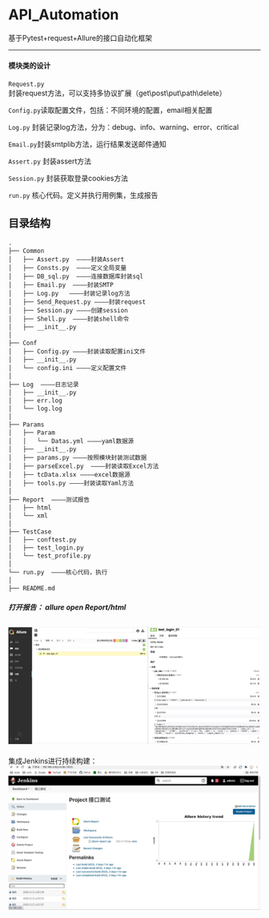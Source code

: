 <!--
 * @Descripttion: 
 * @Author: zlj
 * @Date: 2020-04-13 14:40:09
-->
# API_Automation
基于Pytest+request+Allure的接口自动化框架

----
#### 模块类的设计
`Request.py` 封装request方法，可以支持多协议扩展（get\post\put\path\delete）

`Config.py`读取配置文件，包括：不同环境的配置，email相关配置

`Log.py` 封装记录log方法，分为：debug、info、warning、error、critical

`Email.py`封装smtplib方法，运行结果发送邮件通知

`Assert.py` 封装assert方法

`Session.py` 封装获取登录cookies方法

`run.py` 核心代码。定义并执行用例集，生成报告




## 目录结构
```
.
├── Common
│   ├── Assert.py  ————封装Assert
│   ├── Consts.py  ————定义全局变量
│   ├── DB_sql.py  ————连接数据库封装sql
│   ├── Email.py  ————封装SMTP
│   ├── Log.py   ————封装记录log方法
│   ├── Send_Request.py ————封装request
│   ├── Session.py ————创建session
│   ├── Shell.py  ————封装shell命令
│   ├── __init__.py
│   
├── Conf
│   ├── Config.py ————封装读取配置ini文件
│   ├── __init__.py
│   └── config.ini ————定义配置文件
│ 
├── Log  ————日志记录
│   ├── __init__.py
│   ├── err.log
│   └── log.log
│ 
├── Params
│   ├── Param
│   │   └── Datas.yml ————yaml数据源
│   ├── __init__.py
│   ├── params.py ————按照模块封装测试数据
│   ├── parseExcel.py  ————封装读取Excel方法
│   ├── tcData.xlsx ————excel数据源
│   ├── tools.py ————封装读取Yaml方法
│  
├── Report  ————测试报告
│   ├── html 
│   └── xml
│ 
├── TestCase
│   ├── conftest.py
│   ├── test_login.py
│   └── test_profile.py
│ 
└── run.py  ————核心代码，执行
│
├── README.md

```

##### 打开报告： allure open Report/html
 ![报告](./Report/报告.png) 
----

集成Jenkins进行持续构建：
 ![jenkins](./Report/jenkins.png) 